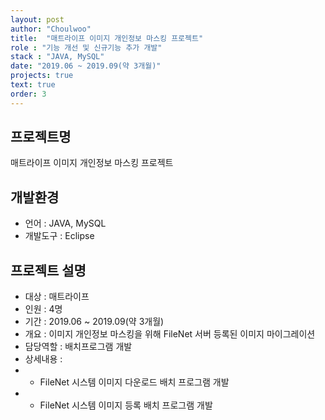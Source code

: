 ```yaml
---
layout: post
author: "Choulwoo"
title:  "매트라이프 이미지 개인정보 마스킹 프로젝트"
role : "기능 개선 및 신규기능 추가 개발"
stack : "JAVA, MySQL"
date: "2019.06 ~ 2019.09(약 3개월)"
projects: true
text: true
order: 3
---
```


## 프로젝트명
매트라이프 이미지 개인정보 마스킹 프로젝트

## 개발환경
- 언어 : JAVA, MySQL
- 개발도구 : Eclipse

## 프로젝트 설명
- 대상 : 매트라이프
- 인원 : 4명
- 기간 : 2019.06 ~ 2019.09(약 3개월)
- 개요 : 이미지 개인정보 마스킹을 위해 FileNet 서버 등록된 이미지 마이그레이션
- 담당역할 : 배치프로그램 개발
- 상세내용 : <br/>
- - FileNet 시스템 이미지 다운로드 배치 프로그램 개발 <br/>
- - FileNet 시스템 이미지 등록 배치 프로그램 개발 <br/>